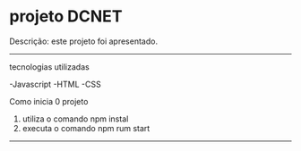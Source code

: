 # projeto DCNET

Descrição: este projeto foi apresentado.

---

tecnologias utilizadas 

-Javascript
-HTML
-CSS

Como inicia 0 projeto

1. utiliza o comando npm instal
2. executa o comando npm rum start

---